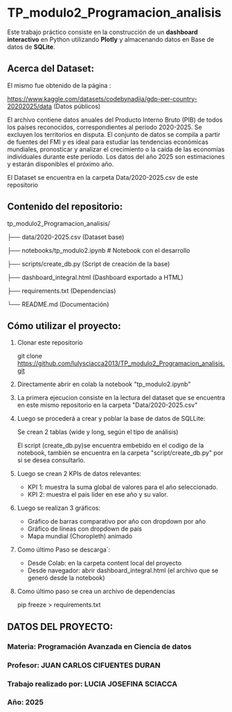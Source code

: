 # TP_modulo2_Programacion_analisis

Este trabajo práctico consiste en la construcción de un **dashboard interactivo** en Python utilizando **Plotly** y almacenando datos en 
Base de datos de **SQLite**.

## Acerca del Dataset:

El mismo fue obtenido de la página :

https://www.kaggle.com/datasets/codebynadiia/gdp-per-country-20202025/data   (Datos públicos)

El  archivo contiene  datos anuales del Producto Interno Bruto (PIB) de todos los países reconocidos, correspondientes al período 2020-2025. Se excluyen los territorios en disputa. El conjunto de datos se compila a partir de fuentes del FMI y es ideal para estudiar las tendencias económicas mundiales, pronosticar y analizar el crecimiento o la caída de las economías individuales durante este período.
Los datos del año 2025 son estimaciones y estarán disponibles el próximo año.

El Dataset se encuentra en la carpeta Data/2020-2025.csv  de este repositorio

## Contenido del repositorio:

tp_modulo2_Programacion_analisis/

├── data/2020-2025.csv  (Dataset base)

├── notebooks/tp_modulo2.ipynb # Notebook con el desarrollo

├── scripts/create_db.py (Script de creación de la base)

├── dashboard_integral.html (Dashboard exportado a HTML)

├── requirements.txt (Dependencias)

└── README.md (Documentación)


## Cómo utilizar el proyecto:

1. Clonar este repositorio    

   git clone https://github.com/lulysciacca2013/TP_modulo2_Programacion_analisis.git

2. Directamente abrir en colab  la notebook "tp_modulo2.ipynb"

3. La primera ejecucion consiste en la lectura del dataset que se encuentra en este mismo repositorio
   en la carpeta "Data/2020-2025.csv"

4. Luego se procederá a crear y poblar la base de datos de SQLLite:

   Se crean 2 tablas (wide y long, según el tipo de análisis)
   
   El script (create_db.py)se encuentra embebido en el codigo de la notebook, también se encuentra en la carpeta
   "script/create_db.py" por si se desea consultarlo.
   
5. Luego se crean 2 KPIs de datos relevantes:

   * KPI 1: muestra la suma global de valores para el año seleccionado.
   * KPI 2: muestra el país líder en ese año y su valor.

6. Luego se realizan 3 gráficos:
   * Gráfico de barras comparativo por año con dropdown por año
   * Gráfico de líneas con dropdown de país
   * Mapa mundial (Choropleth) animado

7. Como último Paso se descarga´:

   - Desde Colab: en la carpeta content local del proyecto
   - Desde navegador: abrir dashboard_integral.html (el archivo que se generó desde la notebook)

    
8. Como último paso se crea un archivo de dependencias

   pip freeze > requirements.txt



## DATOS DEL PROYECTO:

### Materia: Programación Avanzada en Ciencia de datos
### Profesor: JUAN CARLOS CIFUENTES DURAN
### Trabajo realizado por: LUCIA JOSEFINA SCIACCA
### Año: 2025




   
